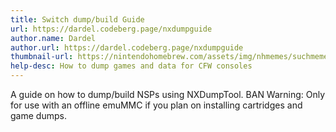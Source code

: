 ```yaml
---
title: Switch dump/build Guide
url: https://dardel.codeberg.page/nxdumpguide
author.name: Dardel
author.url: https://dardel.codeberg.page/nxdumpguide
thumbnail-url: https://nintendohomebrew.com/assets/img/nhmemes/suchmeme.png
help-desc: How to dump games and data for CFW consoles
---
```


A guide on how to dump/build NSPs using NXDumpTool.
BAN Warning: Only for use with an offline emuMMC if you plan on installing cartridges and game dumps.

